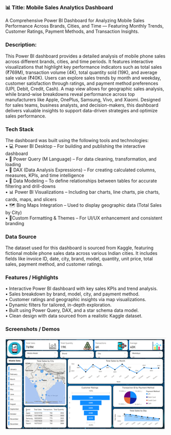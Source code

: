 
### 📊 Title: Mobile Sales Analytics Dashboard
A Comprehensive Power BI Dashboard for Analyzing Mobile Sales Performance Across Brands, Cities, and Time — Featuring Monthly Trends, Customer Ratings, Payment Methods, and Transaction Insights.

### Description:
This Power BI dashboard provides a detailed analysis of mobile phone sales across different brands, cities, and time periods. It features interactive visualizations that highlight key performance indicators such as total sales (₹769M), transaction volume (4K), total quantity sold (19K), and average sale value (₹40K).
Users can explore sales trends by month and weekday, customer satisfaction through ratings, and payment method preferences (UPI, Debit, Credit, Cash). A map view allows for geographic sales analysis, while brand-wise breakdowns reveal performance across top manufacturers like Apple, OnePlus, Samsung, Vivo, and Xiaomi.
Designed for sales teams, business analysts, and decision-makers, this dashboard delivers valuable insights to support data-driven strategies and optimize sales performance.

### Tech Stack
The dashboard was built using the following tools and technologies:<br>
• 💻 Power BI Desktop – For building and publishing the interactive dashboard<br>
• 📂 Power Query (M Language) – For data cleaning, transformation, and loading<br>
• 🧠 DAX (Data Analysis Expressions) – For creating calculated columns, measures, KPIs, and time intelligence<br>
• 📝 Data Modeling – To define relationships between tables for accurate filtering and drill-downs<br>
• 📊 Power BI Visualizations – Including bar charts, line charts, pie charts, cards, maps, and slicers<br>
• 🗺️ Bing Maps Integration – Used to display geographic data (Total Sales by City)<br>
• 🛝Custom Formatting & Themes – For UI/UX enhancement and consistent branding<br>

### Data Source
The dataset used for this dashboard is sourced from Kaggle, featuring fictional mobile phone sales data across various Indian cities. It includes fields like invoice ID, date, city, brand, model, quantity, unit price, total sales, payment method, and customer ratings.

### Features / Highlights
• Interactive Power BI dashboard with key sales KPIs and trend analysis.<br>
• Sales breakdown by brand, model, city, and payment method.<br>
• Customer ratings and geographic insights via map visualizations.<br>
• Dynamic filters for tailored, in-depth exploration.<br>
• Built using Power Query, DAX, and a star schema data model.<br>
• Clean design with data sourced from a realistic Kaggle dataset.<br>

### Screenshots / Demos
![Dashboard preview](https://github.com/Mohit110901/Mobile_sales-Power-Bi-Dashboard-1/blob/main/Snapshot%20of%20the%20Dashboard.png)

